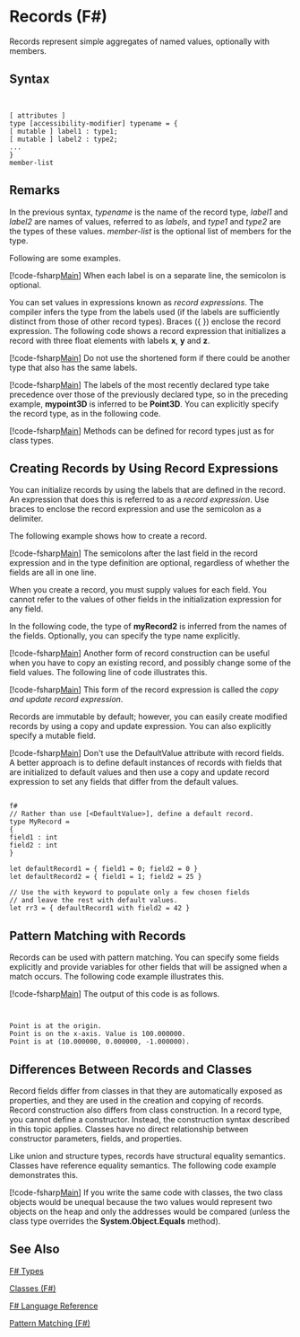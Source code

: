 # Records (F#)

Records represent simple aggregates of named values, optionally with members.


## Syntax


```


[ attributes ]
type [accessibility-modifier] typename = { 
[ mutable ] label1 : type1;
[ mutable ] label2 : type2;
...
}
member-list

```



## Remarks
In the previous syntax, *typename* is the name of the record type, *label1* and *label2* are names of values, referred to as *labels*, and *type1* and *type2* are the types of these values. *member-list* is the optional list of members for the type.

Following are some examples.

[!code-fsharp[Main](snippets/fslangref1/snippet1901.fs)]
    When each label is on a separate line, the semicolon is optional.

You can set values in expressions known as *record expressions*. The compiler infers the type from the labels used (if the labels are sufficiently distinct from those of other record types). Braces ({ }) enclose the record expression. The following code shows a record expression that initializes a record with three float elements with labels **x**, **y** and **z**.

[!code-fsharp[Main](snippets/fslangref1/snippet1907.fs)]
    Do not use the shortened form if there could be another type that also has the same labels.

[!code-fsharp[Main](snippets/fslangref1/snippet1903.fs)]
    The labels of the most recently declared type take precedence over those of the previously declared type, so in the preceding example, **mypoint3D** is inferred to be **Point3D**. You can explicitly specify the record type, as in the following code.

[!code-fsharp[Main](snippets/fslangref1/snippet1908.fs)]
    Methods can be defined for record types just as for class types.


## Creating Records by Using Record Expressions
You can initialize records by using the labels that are defined in the record. An expression that does this is referred to as a *record expression*. Use braces to enclose the record expression and use the semicolon as a delimiter.

The following example shows how to create a record.

[!code-fsharp[Main](snippets/fslangref1/snippet1904.fs)]
    The semicolons after the last field in the record expression and in the type definition are optional, regardless of whether the fields are all in one line.

When you create a record, you must supply values for each field. You cannot refer to the values of other fields in the initialization expression for any field.

In the following code, the type of **myRecord2** is inferred from the names of the fields. Optionally, you can specify the type name explicitly.

[!code-fsharp[Main](snippets/fslangref1/snippet1905.fs)]
    Another form of record construction can be useful when you have to copy an existing record, and possibly change some of the field values. The following line of code illustrates this.

[!code-fsharp[Main](snippets/fslangref1/snippet1906.fs)]
    This form of the record expression is called the *copy and update record expression*.

Records are immutable by default; however, you can easily create modified records by using a copy and update expression. You can also explicitly specify a mutable field.

[!code-fsharp[Main](snippets/fslangref1/snippet1909.fs)]
    Don't use the DefaultValue attribute with record fields. A better approach is to define default instances of records with fields that are initialized to default values and then use a copy and update record expression to set any fields that differ from the default values.



```

f#
// Rather than use [<DefaultValue>], define a default record.
type MyRecord =
{ 
field1 : int 
field2 : int
}

let defaultRecord1 = { field1 = 0; field2 = 0 }
let defaultRecord2 = { field1 = 1; field2 = 25 }

// Use the with keyword to populate only a few chosen fields
// and leave the rest with default values.
let rr3 = { defaultRecord1 with field2 = 42 }

```



## Pattern Matching with Records
Records can be used with pattern matching. You can specify some fields explicitly and provide variables for other fields that will be assigned when a match occurs. The following code example illustrates this.

[!code-fsharp[Main](snippets/fslangref1/snippet1910.fs)]
    The output of this code is as follows.



```


Point is at the origin.
Point is on the x-axis. Value is 100.000000.
Point is at (10.000000, 0.000000, -1.000000).

```



## Differences Between Records and Classes
Record fields differ from classes in that they are automatically exposed as properties, and they are used in the creation and copying of records. Record construction also differs from class construction. In a record type, you cannot define a constructor. Instead, the construction syntax described in this topic applies. Classes have no direct relationship between constructor parameters, fields, and properties.

Like union and structure types, records have structural equality semantics. Classes have reference equality semantics. The following code example demonstrates this.

[!code-fsharp[Main](snippets/fslangref1/snippet1911.fs)]
    If you write the same code with classes, the two class objects would be unequal because the two values would represent two objects on the heap and only the addresses would be compared (unless the class type overrides the **System.Object.Equals** method).


## See Also
[F&#35; Types](FSharp-Types.md)

[Classes &#40;F&#35;&#41;](Classes-%5BFSharp%5D.md)

[F&#35; Language Reference](FSharp-Language-Reference.md)

[Pattern Matching &#40;F&#35;&#41;](Pattern-Matching-%5BFSharp%5D.md)

